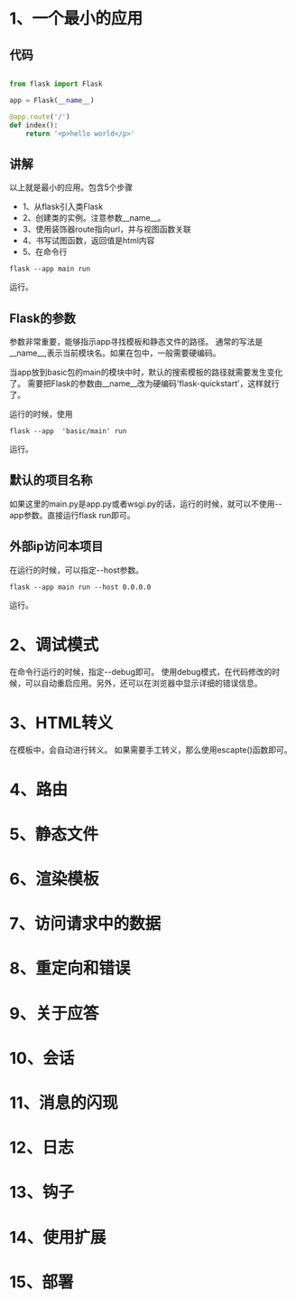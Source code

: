 # 1、一个最小的应用

## 代码
```python

from flask import Flask

app = Flask(__name__)

@app.route('/')
def index():
    return '<p>hello world</p>'

```

## 讲解
以上就是最小的应用。包含5个步骤
- 1、从flask引入类Flask
- 2、创建类的实例。注意参数__name__。
- 3、使用装饰器route指向url，并与视图函数关联
- 4、书写试图函数，返回值是html内容
- 5、在命令行
```shell  
flask --app main run
```
运行。

## Flask的参数
参数非常重要，能够指示app寻找模板和静态文件的路径。
通常的写法是__name__,表示当前模块名。如果在包中，一般需要硬编码。

当app放到basic包的main的模块中时，默认的搜索模板的路径就需要发生变化了。
需要把Flask的参数由__name__改为硬编码'flask-quickstart'，这样就行了。

运行的时候，使用
```shell
flask --app  'basic/main' run
```
运行。

## 默认的项目名称
如果这里的main.py是app.py或者wsgi.py的话，运行的时候，就可以不使用--app参数。直接运行flask run即可。

## 外部ip访问本项目
在运行的时候，可以指定--host参数。
```shell
flask --app main run --host 0.0.0.0
```
运行。

# 2、调试模式

在命令行运行的时候，指定--debug即可。
使用debug模式，在代码修改的时候，可以自动重启应用。另外，还可以在浏览器中显示详细的错误信息。


# 3、HTML转义
在模板中，会自动进行转义。
如果需要手工转义，那么使用escapte()函数即可。


# 4、路由
# 5、静态文件
# 6、渲染模板
# 7、访问请求中的数据
# 8、重定向和错误
# 9、关于应答
# 10、会话
# 11、消息的闪现
# 12、日志
# 13、钩子
# 14、使用扩展
# 15、部署